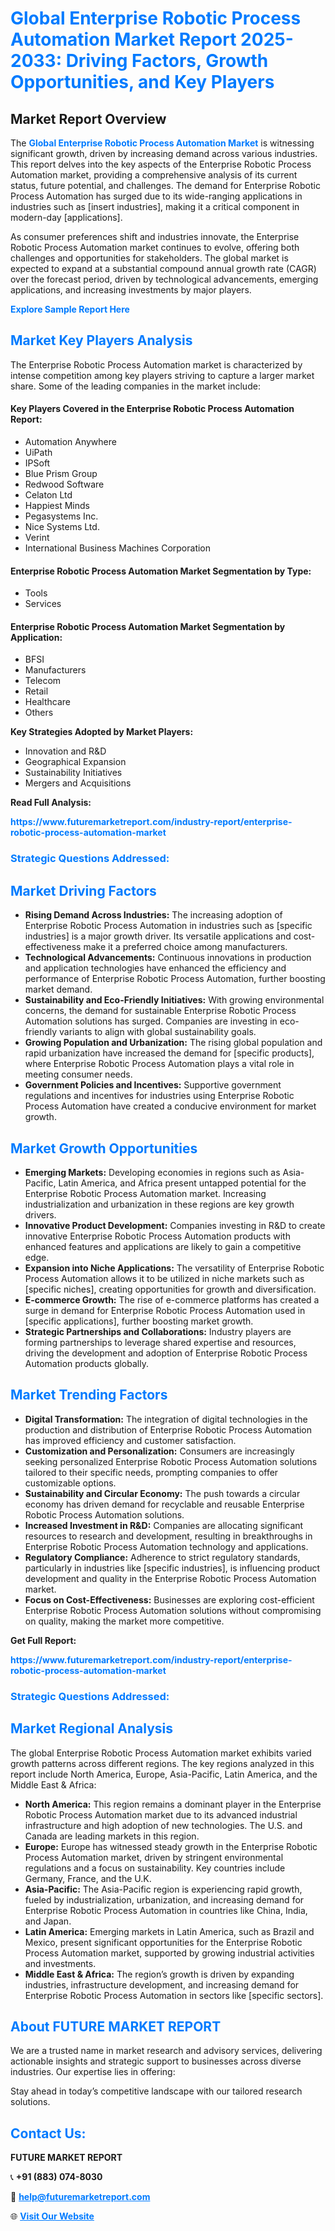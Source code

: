 <h1 style="color: #007BFF;">Global Enterprise Robotic Process Automation Market Report 2025-2033: Driving Factors, Growth Opportunities, and Key Players</h1>

<section id="overview">
<h2>Market Report Overview</h2>
<p>The <a href="https://www.futuremarketreport.com/industry-report/enterprise-robotic-process-automation-market" style="color: #007BFF; text-decoration: none;"><strong>Global Enterprise Robotic Process Automation Market</strong></a> is witnessing significant growth, driven by increasing demand across various industries. This report delves into the key aspects of the Enterprise Robotic Process Automation market, providing a comprehensive analysis of its current status, future potential, and challenges. The demand for Enterprise Robotic Process Automation has surged due to its wide-ranging applications in industries such as [insert industries], making it a critical component in modern-day [applications].</p>
<p>As consumer preferences shift and industries innovate, the Enterprise Robotic Process Automation market continues to evolve, offering both challenges and opportunities for stakeholders. The global market is expected to expand at a substantial compound annual growth rate (CAGR) over the forecast period, driven by technological advancements, emerging applications, and increasing investments by major players.</p>
</section>

<section id="overview">
<p><a href="https://www.futuremarketreport.com/request-sample/reportId=115770" style="color: #007BFF; text-decoration: none;"><strong>Explore Sample Report Here</strong></a></p>
</section>

<section id="key-players">
<h2 style="color: #007BFF;">Market Key Players Analysis</h2>
<p>The Enterprise Robotic Process Automation market is characterized by intense competition among key players striving to capture a larger market share. Some of the leading companies in the market include:</p>
<h4>Key Players Covered in the Enterprise Robotic Process Automation Report:</h4>
<ul><li>Automation Anywhere</li><li>UiPath</li><li>IPSoft</li><li>Blue Prism Group</li><li>Redwood Software</li><li>Celaton Ltd</li><li>Happiest Minds</li><li>Pegasystems Inc.</li><li>Nice Systems Ltd.</li><li>Verint</li><li>International Business Machines Corporation</li></ul>
<h4>Enterprise Robotic Process Automation Market Segmentation by Type:</h4>
<ul><li>Tools</li><li>Services</li></ul>

<h4>Enterprise Robotic Process Automation Market Segmentation by Application:</h4>
<ul><li>BFSI</li><li>Manufacturers</li><li>Telecom</li><li>Retail</li><li>Healthcare</li><li>Others</li></ul>
<p><strong>Key Strategies Adopted by Market Players:</strong></p>
<ul>
<li>Innovation and R&D</li>
<li>Geographical Expansion</li>
<li>Sustainability Initiatives</li>
<li>Mergers and Acquisitions</li>
</ul>
</section>

<section>
<p><strong>Read Full Analysis: </strong></p><a href="https://www.futuremarketreport.com/industry-report/enterprise-robotic-process-automation-market" style="color: #007BFF; text-decoration: none;"><strong>https://www.futuremarketreport.com/industry-report/enterprise-robotic-process-automation-market</strong></a>
<h3 style="color: #007BFF;">Strategic Questions Addressed:</h3>
</section>

<section id="driving-factors">
<h2 style="color: #007BFF;">Market Driving Factors</h2>
<ul>
<li><strong>Rising Demand Across Industries:</strong> The increasing adoption of Enterprise Robotic Process Automation in industries such as [specific industries] is a major growth driver. Its versatile applications and cost-effectiveness make it a preferred choice among manufacturers.</li>
<li><strong>Technological Advancements:</strong> Continuous innovations in production and application technologies have enhanced the efficiency and performance of Enterprise Robotic Process Automation, further boosting market demand.</li>
<li><strong>Sustainability and Eco-Friendly Initiatives:</strong> With growing environmental concerns, the demand for sustainable Enterprise Robotic Process Automation solutions has surged. Companies are investing in eco-friendly variants to align with global sustainability goals.</li>
<li><strong>Growing Population and Urbanization:</strong> The rising global population and rapid urbanization have increased the demand for [specific products], where Enterprise Robotic Process Automation plays a vital role in meeting consumer needs.</li>
<li><strong>Government Policies and Incentives:</strong> Supportive government regulations and incentives for industries using Enterprise Robotic Process Automation have created a conducive environment for market growth.</li>
</ul>
</section>

<section id="growth-opportunities">
<h2 style="color: #007BFF;">Market Growth Opportunities</h2>
<ul>
<li><strong>Emerging Markets:</strong> Developing economies in regions such as Asia-Pacific, Latin America, and Africa present untapped potential for the Enterprise Robotic Process Automation market. Increasing industrialization and urbanization in these regions are key growth drivers.</li>
<li><strong>Innovative Product Development:</strong> Companies investing in R&D to create innovative Enterprise Robotic Process Automation products with enhanced features and applications are likely to gain a competitive edge.</li>
<li><strong>Expansion into Niche Applications:</strong> The versatility of Enterprise Robotic Process Automation allows it to be utilized in niche markets such as [specific niches], creating opportunities for growth and diversification.</li>
<li><strong>E-commerce Growth:</strong> The rise of e-commerce platforms has created a surge in demand for Enterprise Robotic Process Automation used in [specific applications], further boosting market growth.</li>
<li><strong>Strategic Partnerships and Collaborations:</strong> Industry players are forming partnerships to leverage shared expertise and resources, driving the development and adoption of Enterprise Robotic Process Automation products globally.</li>
</ul>
</section>

<section id="trending-factors">
<h2 style="color: #007BFF;">Market Trending Factors</h2>
<ul>
<li><strong>Digital Transformation:</strong> The integration of digital technologies in the production and distribution of Enterprise Robotic Process Automation has improved efficiency and customer satisfaction.</li>
<li><strong>Customization and Personalization:</strong> Consumers are increasingly seeking personalized Enterprise Robotic Process Automation solutions tailored to their specific needs, prompting companies to offer customizable options.</li>
<li><strong>Sustainability and Circular Economy:</strong> The push towards a circular economy has driven demand for recyclable and reusable Enterprise Robotic Process Automation solutions.</li>
<li><strong>Increased Investment in R&D:</strong> Companies are allocating significant resources to research and development, resulting in breakthroughs in Enterprise Robotic Process Automation technology and applications.</li>
<li><strong>Regulatory Compliance:</strong> Adherence to strict regulatory standards, particularly in industries like [specific industries], is influencing product development and quality in the Enterprise Robotic Process Automation market.</li>
<li><strong>Focus on Cost-Effectiveness:</strong> Businesses are exploring cost-efficient Enterprise Robotic Process Automation solutions without compromising on quality, making the market more competitive.</li>
</ul>
</section>

<section>
<p><strong>Get Full Report: </strong></p><a href="https://www.futuremarketreport.com/industry-report/enterprise-robotic-process-automation-market" style="color: #007BFF; text-decoration: none;"><strong>https://www.futuremarketreport.com/industry-report/enterprise-robotic-process-automation-market</strong></a>
<h3 style="color: #007BFF;">Strategic Questions Addressed:</h3>
</section>


<section id="regional-analysis">
<h2 style="color: #007BFF;">Market Regional Analysis</h2>
<p>The global Enterprise Robotic Process Automation market exhibits varied growth patterns across different regions. The key regions analyzed in this report include North America, Europe, Asia-Pacific, Latin America, and the Middle East & Africa:</p>
<ul>
<li><strong>North America:</strong> This region remains a dominant player in the Enterprise Robotic Process Automation market due to its advanced industrial infrastructure and high adoption of new technologies. The U.S. and Canada are leading markets in this region.</li>
<li><strong>Europe:</strong> Europe has witnessed steady growth in the Enterprise Robotic Process Automation market, driven by stringent environmental regulations and a focus on sustainability. Key countries include Germany, France, and the U.K.</li>
<li><strong>Asia-Pacific:</strong> The Asia-Pacific region is experiencing rapid growth, fueled by industrialization, urbanization, and increasing demand for Enterprise Robotic Process Automation in countries like China, India, and Japan.</li>
<li><strong>Latin America:</strong> Emerging markets in Latin America, such as Brazil and Mexico, present significant opportunities for the Enterprise Robotic Process Automation market, supported by growing industrial activities and investments.</li>
<li><strong>Middle East & Africa:</strong> The region’s growth is driven by expanding industries, infrastructure development, and increasing demand for Enterprise Robotic Process Automation in sectors like [specific sectors].</li>
</ul>
</section>

<footer>
<h2 style="color: #007BFF;">About FUTURE MARKET REPORT</h2>
<p>We are a trusted name in market research and advisory services, delivering actionable insights and strategic support to businesses across diverse industries. Our expertise lies in offering:</p>

<p>Stay ahead in today’s competitive landscape with our tailored research solutions.</p>

<h2 style="color: #007BFF;">Contact Us:</h2>
<p><strong>FUTURE MARKET REPORT</strong></p>
<p>📞 <strong>+91 (883) 074-8030</strong></p>
<p>📧 <strong><a href="mailto:help@futuremarketreport.com" style="color: #007BFF;">help@futuremarketreport.com</a></strong></p>
<p>🌐 <strong><a href="https://www.futuremarketreport.com/" style="color: #007BFF;">Visit Our Website</a></strong></p>
</footer>